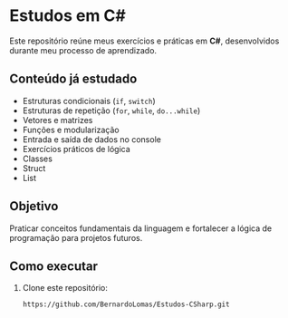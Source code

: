 # Estudos em C#

Este repositório reúne meus exercícios e práticas em **C#**, desenvolvidos durante meu processo de aprendizado.

## Conteúdo já estudado
- Estruturas condicionais (`if`, `switch`)
- Estruturas de repetição (`for`, `while`, `do...while`)
- Vetores e matrizes
- Funções e modularização
- Entrada e saída de dados no console
- Exercícios práticos de lógica
- Classes
- Struct
- List


## Objetivo
Praticar conceitos fundamentais da linguagem e fortalecer a lógica de programação para projetos futuros.

## Como executar
1. Clone este repositório:
   ```bash
   https://github.com/BernardoLomas/Estudos-CSharp.git
